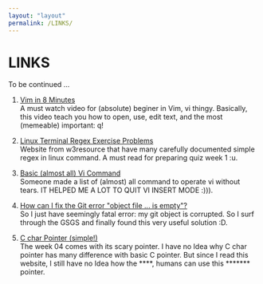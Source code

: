 ```yaml
---
layout: "layout"
permalink: /LINKS/
---
```


# LINKS

To be continued ...

1. [Vim in 8 Minutes](https://www.youtube.com/watch?v=ggSyF1SVFr4) <br>
A must watch video for (absolute) beginer in Vim, vi thingy.
Basically, this video teach you how to open, use, edit text, and the most (memeable) important: q!

2. [Linux Terminal Regex Exercise Problems](https://www.w3resource.com/linux-system-administration/regular-expressions.php) <br>
Website from w3resource that have many carefully documented simple regex in linux command. A must read for preparing quiz week 1 :u.

3. [Basic (almost all) Vi Command](https://gist.github.com/AaronPhalen/99d84494dfd36523c0de)<br>
Someone made a list of (almost) all command to operate vi without tears. IT HELPED ME A LOT TO QUIT VI INSERT MODE :))).

4. [How can I fix the Git error "object file ... is empty"?](https://stackoverflow.com/questions/11706215/how-can-i-fix-the-git-error-object-file-is-empty)<br>
So I just have seemingly fatal error: my git object is corrupted. So I surf through the GSGS and finally found this very useful solution :D.

5. [C char Pointer (simple!)](https://overiq.com/c-programming-101/character-array-and-character-pointer-in-c/) <br>
The week 04 comes with its scary pointer. I have no Idea why C char pointer has many difference with basic C pointer. But since I read this website, I still have no Idea how the ****, humans can use this ******* pointer.
